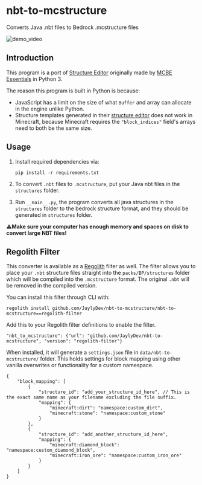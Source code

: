 # nbt-to-mcstructure
 Converts Java .nbt files to Bedrock .mcstructure files

![demo_video](./assets/demo_video.gif)

## Introduction

This program is a port of [Structure Editor](https://mcbe-essentials.github.io/structure-editor/) originally made by [MCBE Essentials](https://mcbe-essentials.github.io/) in Python 3.

The reason this program is built in Python is because:
- JavaScript has a limit on the size of what `Buffer` and array can allocate in the engine unlike Python.
- Structure templates generated in their [structure editor](https://mcbe-essentials.github.io/structure-editor/) does not work in Minecraft, because Minecraft requires the `"block_indices"` field's arrays need to both be the same size.

## Usage

1. Install required dependencies via:
    ```
    pip install -r requirements.txt
    ```

2. To convert `.nbt` files to `.mcstructure`, put your Java nbt files in the `structures` folder.

3. Run `__main__.py`, the program converts all java structures in the `structures` folder to the bedrock structure format, and they should be generated in `structures` folder.

⚠️**Make sure your computer has enough memory and spaces on disk to convert large NBT files!**

## Regolith Filter

This converter is available as a [Regolith](https://github.com/Bedrock-OSS/regolith) filter as well.
The filter allows you to place your `.nbt` structure files straight into the `packs/BP/structures` folder which will be compiled into the `.mcstructure` format. The original `.nbt` will be removed in the compiled version.

You can install this filter through CLI with:
```
regolith install github.com/JaylyDev/nbt-to-mcstructure/nbt-to-mcstructure==regolith-filter
```

Add this to your Regolith filter definitions to enable the filter.
```jsonc
"nbt_to_mcstructure": {"url": "github.com/JaylyDev/nbt-to-mcstructure", "version": "regolith-filter"}
```

When installed, it will generate a `settings.json` file in `data/nbt-to-mcstructure/` folder. This holds settings for block mapping using other vanilla overwrites or functionality for a custom namespace.
```jsonc
{
    "block_mapping": [
        {
            "structure_id": "add_your_structure_id_here", // This is the exact same name as your filename excluding the file suffix.
            "mapping": {
                "minecraft:dirt": "namespace:custom_dirt",
                "minecraft:stone": "namespace:custom_stone"
            }
        },
        {
            "structure_id": "add_another_structure_id_here",
            "mapping": {
                "minecraft:diamond_block": "namespace:custom_diamond_block",
                "minecraft:iron_ore": "namespace:custom_iron_ore"
            }
        }
    ]
}
```